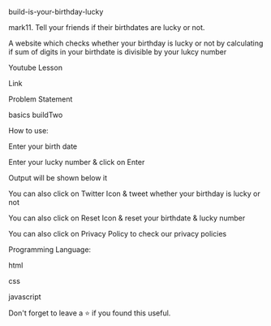 
build-is-your-birthday-lucky

mark11. Tell your friends if their birthdates are lucky or not.

A website which checks whether your birthday is lucky or not by calculating if sum of digits in your birthdate is divisible by your lukcy number

Youtube Lesson

Link

Problem Statement

basics buildTwo

How to use:

Enter your birth date

Enter your lucky number & click on Enter

Output will be shown below it

You can also click on Twitter Icon & tweet whether your birthday is lucky or not

You can also click on Reset Icon & reset your birthdate & lucky number

You can also click on Privacy Policy to check our privacy policies

Programming Language:

html

css

javascript

Don't forget to leave a ⭐ if you found this useful.
